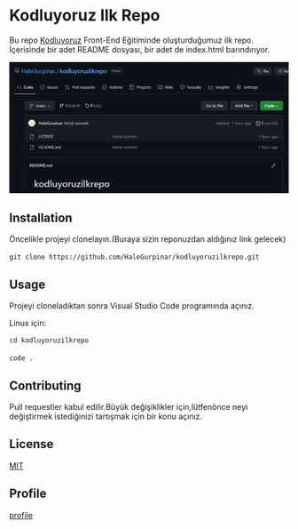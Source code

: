 # Kodluyoruz Ilk Repo 

Bu repo [Kodluyoruz](https://www.kodluyoruz.org/) Front-End Eğitiminde oluşturduğumuz ilk repo. İçerisinde bir adet README dosyası, bir adet de index.html barındırıyor.

![](https://github.com/HaleGurpinar/kodluyoruzilkrepo/blob/main/Ilkrepo.PNG)

## Installation

Öncelikle projeyi clonelayın.(Buraya sizin reponuzdan aldığınız link gelecek)

 `git clone https://github.com/HaleGurpinar/kodluyoruzilkrepo.git `



##  Usage 

Projeyi cloneladıktan sonra Visual Studio Code programında açınız.

Linux için:

```
cd kodluyoruzilkrepo

code .
```



## Contributing 

Pull requestler kabul edilir.Büyük değişiklikler için,lütfenönce neyi değiştirmek istediğinizi tartışmak için bir konu açınız.



## License 

[MIT](https://choosealicense.com/licenses/mit/)

## Profile
[profile](https://app.patika.dev/halegrpnr)
